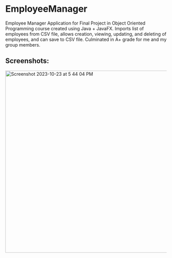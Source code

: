# EmployeeManager

Employee Manager Application for Final Project in Object Oriented Programming course created using Java + JavaFX. Imports list of employees from CSV file, allows creation, viewing, updating, and deleting of employees, and can save to CSV file. Culminated in A+ grade for me and my group members.

## Screenshots:

<img width="569" alt="Screenshot 2023-10-23 at 5 44 04 PM" src="https://github.com/sjverdejo/EmployeeManager/assets/43007944/eb9a521a-71a3-4cf0-af4d-92d54487ab9d">
